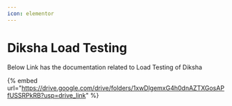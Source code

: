 ```yaml
---
icon: elementor
---
```


# Diksha Load Testing

Below Link has the documentation related to Load Testing of Diksha



{% embed url="https://drive.google.com/drive/folders/1xwDlgemxG4h0dnAZTXGosAPfUSSRPkRB?usp=drive_link" %}
